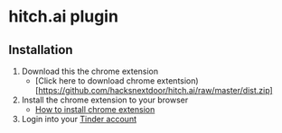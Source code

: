 # hitch.ai plugin

## Installation
1. Download this the chrome extension
    - [Click here to download chrome extentsion)[https://github.com/hacksnextdoor/hitch.ai/raw/master/dist.zip]
2. Install the chrome extension to your browser 
    - [How to install chrome extension](https://webkul.com/blog/how-to-install-the-unpacked-extension-in-chrome/)
3. Login into your [Tinder account](https://tinder.com)

